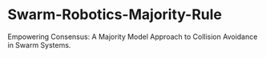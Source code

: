 # Swarm-Robotics-Majority-Rule
Empowering Consensus: A Majority Model Approach to Collision Avoidance in Swarm Systems.
